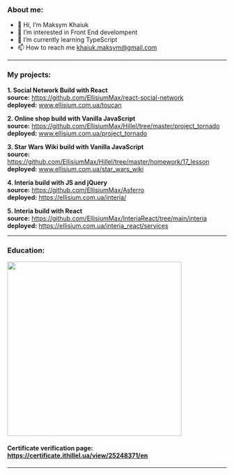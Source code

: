 ### About me: 
- 👋 Hi, I’m Maksym Khaiuk
- 👀 I’m interested in Front End develompent
- 🌱 I’m currently learning TypeScript
- 📫 How to reach me khaiuk.maksym@gmail.com

---
### My projects: 

**1.  Social Network Build with React**  
**source:** https://github.com/EllisiumMax/react-social-network  
**deployed:** www.ellisium.com.ua/toucan  

**2. Online shop build with Vanilla JavaScript**  
**source:** https://github.com/EllisiumMax/Hillel/tree/master/project_tornado  
**deployed:** www.ellisium.com.ua/project_tornado  

**3. Star Wars Wiki build with Vanilla JavaScript**  
**source:** https://github.com/EllisiumMax/Hillel/tree/master/homework/17_lesson  
**deployed:** www.ellisium.com.ua/star_wars_wiki  

**4. Interia build with JS and jQuery**  
**source:** https://github.com/EllisiumMax/Asferro    
**deployed:** https://ellisium.com.ua/interia/

**5. Interia build with React**  
**source:** https://github.com/EllisiumMax/InteriaReact/tree/main/interia   
**deployed:** https://ellisium.com.ua/interia_react/services

---

### Education: 

<img src="https://lms.ithillel.ua/uploads/certificates/25248371_en.png" width="400" />

#### Certificate verification page: https://certificate.ithillel.ua/view/25248371/en
---
